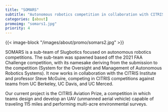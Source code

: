 ```yaml
---
title: "SOMARS"
subtitle: "Autonomous robotics competition in collaboration with CITRIS"
categories: [about]
promoimg: "somars1.jpg"
priority: 4
---
```


{{< image-block "/images/about/promo/somars2.jpg" >}}

SOMARS is a sub-team of Slugbotics focused on autonomous robotics competitions.
The sub-team was spawned based off the 2021 FAA Challenge competition, with its
namesake deriving from the submission to the competition (System for the Oversight and Management
of Autonomous Robotics Systems). It now works in collaboration with the CITRIS
Institute and professor Steve McGuire, competing in CITRIS competitions against
teams from UC Berkeley, UC Davis, and UC Merced.

Our current project is the CITRIS Aviation Prize, a competition in which teams design and develop
an UAV (unmanned aerial vehicle) capable of traveling 115 miles and performing multi-acre
environmental surveys. 
